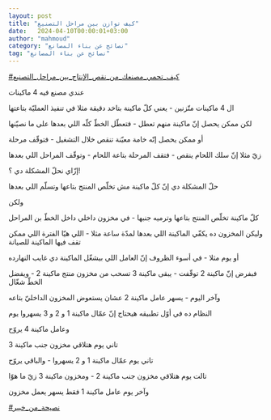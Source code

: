 ```yaml
---
layout: post
title: "كيف توازن بين مراحل التصنيع"
date:   2024-04-10T00:00:01+03:00
author: "mahmoud"
category: "نصائح عن بناء المصانع"
tag: "نصائح عن بناء المصانع"
---
```



[<u>\#كيف\_تحمي\_مصنعك\_من\_نقص\_الإنتاج\_بين\_مراحل\_التصنيع</u>](https://www.facebook.com/hashtag/%D9%83%D9%8A%D9%81_%D8%AA%D8%AD%D9%85%D9%8A_%D9%85%D8%B5%D9%86%D8%B9%D9%83_%D9%85%D9%86_%D9%86%D9%82%D8%B5_%D8%A7%D9%84%D8%A5%D9%86%D8%AA%D8%A7%D8%AC_%D8%A8%D9%8A%D9%86_%D9%85%D8%B1%D8%A7%D8%AD%D9%84_%D8%A7%D9%84%D8%AA%D8%B5%D9%86%D9%8A%D8%B9?__eep__=6&__cft__%5b0%5d=AZXxyPar-ZRedPkgKBci7rwWys808tAdVS9oGPkmeZV0AXjdrVp5l0NAvg_e7Gj7BAiExIlLs3w3s3nyZpuMXjw9BpuzspVVmaXn5hlSW7zTdpb04AZ_kazyqkXnQcTMRrC3q25F1iPzn6Z5DgmnKNs4Oqoq5YHBG6MKye3rojOSdxosuizkBYLk0DyfGV86CKA&__tn__=*NK-R)




عندي مصنع فيه 4 ماكينات

ال 4 ماكينات متّزنين - يعني كلّ ماكينة بتاخد دقيقة مثلا في
تنفيذ العمليّة بتاعتها

لكن ممكن يحصل إنّ ماكينة منهم تعطل - فتعطّل الخطّ كلّه اللي
بعدها على ما نصيّنها




أو ممكن يحصل إنّه خامة معيّنة تنقص خلال التشغيل - فتوقّف
مرحلة

زيّ مثلا إنّ سلك اللحام ينقص - فتقف المرحلة بتاعة اللحام -
وتوقّف المراحل اللي بعدها

إزّاي نحلّ المشكلة دي ؟!




حلّ المشكلة دي إنّ كلّ ماكينة مش تخلّص المنتج بتاعها وتسلّم
اللي بعدها




ولكن

كلّ ماكينة تخلّص المنتج بتاعها وترميه جنبها - في مخزون
داخلي داخل الخطّ بن المراحل

وليكن المخزون ده يكفّي الماكينة اللي بعدها لمدّة ساعة
مثلا - اللي هيّا الفترة اللي ممكن تقف فيها الماكينة للصيانة

أو يوم مثلا - في أسوء الظروف إنّ العامل اللي بيشغّل
الماكينة دي غايب النهارده




فبفرض إنّ ماكينة 2 توقّفت - يبقى ماكينة 3 تسحب من مخزون
منتج ماكينة 2 - ويفضل الخطّ شغّال

وآخر اليوم - يسهر عامل ماكينة 2 عشان يستعوض المخزون
الداخليّ بتاعه




النظام ده في أوّل تطبيقه هيحتاج إنّ عمّال ماكينة 1 و 2 و 3
يسهروا يوم

وعامل ماكينة 4 يروّح

تاني يوم هتلاقي مخزون جنب ماكينة 3




تاني يوم عمّال ماكينة 1 و 2 يسهروا - والباقي يروّح

تالت يوم هتلاقي مخزون جنب ماكينة 2 - ومخزون ماكينة 3 زيّ
ما هوّا




وآخر يوم عامل ماكينة 1 فقط يسهر يعمل مخزون




[<u>\#نصيحة\_من\_خبير</u>](https://www.facebook.com/hashtag/%D9%86%D8%B5%D9%8A%D8%AD%D8%A9_%D9%85%D9%86_%D8%AE%D8%A8%D9%8A%D8%B1?__eep__=6&__cft__%5b0%5d=AZXxyPar-ZRedPkgKBci7rwWys808tAdVS9oGPkmeZV0AXjdrVp5l0NAvg_e7Gj7BAiExIlLs3w3s3nyZpuMXjw9BpuzspVVmaXn5hlSW7zTdpb04AZ_kazyqkXnQcTMRrC3q25F1iPzn6Z5DgmnKNs4Oqoq5YHBG6MKye3rojOSdxosuizkBYLk0DyfGV86CKA&__tn__=*NK-R)
